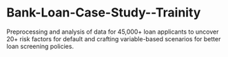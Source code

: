 # Bank-Loan-Case-Study--Trainity
Preprocessing and analysis of data for 45,000+ loan applicants to uncover 20+ risk factors for default and crafting variable-based scenarios for better loan screening policies.
